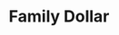 ---
title: "Family Dollar"
url: /detroit/family-dollar-east-jefferson-avenue/
shop: variety store
---